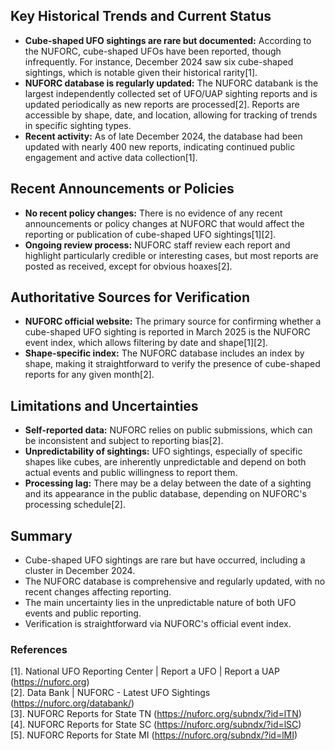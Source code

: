 ## Key Historical Trends and Current Status

- **Cube-shaped UFO sightings are rare but documented:** According to the NUFORC, cube-shaped UFOs have been reported, though infrequently. For instance, December 2024 saw six cube-shaped sightings, which is notable given their historical rarity[1].
- **NUFORC database is regularly updated:** The NUFORC databank is the largest independently collected set of UFO/UAP sighting reports and is updated periodically as new reports are processed[2]. Reports are accessible by shape, date, and location, allowing for tracking of trends in specific sighting types.
- **Recent activity:** As of late December 2024, the database had been updated with nearly 400 new reports, indicating continued public engagement and active data collection[1].

## Recent Announcements or Policies

- **No recent policy changes:** There is no evidence of any recent announcements or policy changes at NUFORC that would affect the reporting or publication of cube-shaped UFO sightings[1][2].
- **Ongoing review process:** NUFORC staff review each report and highlight particularly credible or interesting cases, but most reports are posted as received, except for obvious hoaxes[2].

## Authoritative Sources for Verification

- **NUFORC official website:** The primary source for confirming whether a cube-shaped UFO sighting is reported in March 2025 is the NUFORC event index, which allows filtering by date and shape[1][2].
- **Shape-specific index:** The NUFORC database includes an index by shape, making it straightforward to verify the presence of cube-shaped reports for any given month[2].

## Limitations and Uncertainties

- **Self-reported data:** NUFORC relies on public submissions, which can be inconsistent and subject to reporting bias[2].
- **Unpredictability of sightings:** UFO sightings, especially of specific shapes like cubes, are inherently unpredictable and depend on both actual events and public willingness to report them.
- **Processing lag:** There may be a delay between the date of a sighting and its appearance in the public database, depending on NUFORC's processing schedule[2].

## Summary

- Cube-shaped UFO sightings are rare but have occurred, including a cluster in December 2024.
- The NUFORC database is comprehensive and regularly updated, with no recent changes affecting reporting.
- The main uncertainty lies in the unpredictable nature of both UFO events and public reporting.
- Verification is straightforward via NUFORC's official event index.

### References

[1]. National UFO Reporting Center | Report a UFO | Report a UAP (https://nuforc.org)  
[2]. Data Bank | NUFORC - Latest UFO Sightings (https://nuforc.org/databank/)  
[3]. NUFORC Reports for State TN (https://nuforc.org/subndx/?id=lTN)  
[4]. NUFORC Reports for State SC (https://nuforc.org/subndx/?id=lSC)  
[5]. NUFORC Reports for State MI (https://nuforc.org/subndx/?id=lMI)